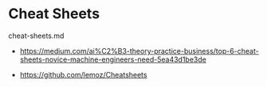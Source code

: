 # Cheat Sheets

cheat-sheets.md

*   https://medium.com/ai%C2%B3-theory-practice-business/top-6-cheat-sheets-novice-machine-engineers-need-5ea43d1be3de

*   https://github.com/lemoz/Cheatsheets

